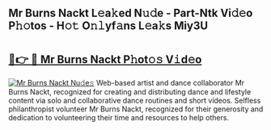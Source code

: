 ## Mr Burns Nackt L𝚎a𝚔ed N𝚞𝚍e - Part-Ntk Vi𝚍𝚎o P𝚑𝚘tos - H𝚘𝚝 O𝚗𝚕yf𝚊ns L𝚎a𝚔s Miy3U

# <h2><a href="http://kfezu0g.oniu.top/?m=Mr+Burns+Nackt">🔗👉 🔴 Mr Burns Nackt P𝚑ot𝚘𝚜 V𝚒d𝚎o</a></h2>

[![Mr Burns Nackt Nu𝚍e𝚜](https://i.imgur.com/0qMVB7G.gif)](http://kfezu0g.oniu.top/?m=Mr+Burns+Nackt)
Web-based artist and dance collaborator Mr Burns Nackt, recognized for creating and distributing dance and lifestyle content via solo and collaborative dance routines and short videos. Selfless philanthropist volunteer Mr Burns Nackt, recognized for their generosity and dedication to volunteering their time and resources to help others.  
